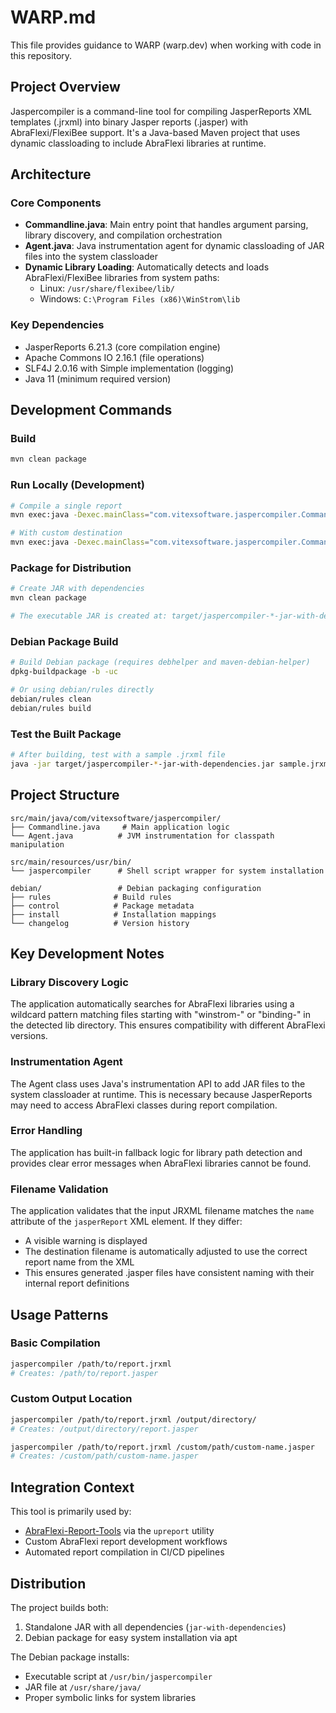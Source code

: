 # WARP.md

This file provides guidance to WARP (warp.dev) when working with code in this repository.

## Project Overview

Jaspercompiler is a command-line tool for compiling JasperReports XML templates (.jrxml) into binary Jasper reports (.jasper) with AbraFlexi/FlexiBee support. It's a Java-based Maven project that uses dynamic classloading to include AbraFlexi libraries at runtime.

## Architecture

### Core Components

- **Commandline.java**: Main entry point that handles argument parsing, library discovery, and compilation orchestration
- **Agent.java**: Java instrumentation agent for dynamic classloading of JAR files into the system classloader
- **Dynamic Library Loading**: Automatically detects and loads AbraFlexi/FlexiBee libraries from system paths:
  - Linux: `/usr/share/flexibee/lib/`
  - Windows: `C:\Program Files (x86)\WinStrom\lib`

### Key Dependencies

- JasperReports 6.21.3 (core compilation engine)
- Apache Commons IO 2.16.1 (file operations)
- SLF4J 2.0.16 with Simple implementation (logging)
- Java 11 (minimum required version)

## Development Commands

### Build
```bash
mvn clean package
```

### Run Locally (Development)
```bash
# Compile a single report
mvn exec:java -Dexec.mainClass="com.vitexsoftware.jaspercompiler.Commandline" -Dexec.args="/path/to/report.jrxml"

# With custom destination
mvn exec:java -Dexec.mainClass="com.vitexsoftware.jaspercompiler.Commandline" -Dexec.args="/path/to/report.jrxml /output/directory/"
```

### Package for Distribution
```bash
# Create JAR with dependencies
mvn clean package

# The executable JAR is created at: target/jaspercompiler-*-jar-with-dependencies.jar
```

### Debian Package Build
```bash
# Build Debian package (requires debhelper and maven-debian-helper)
dpkg-buildpackage -b -uc

# Or using debian/rules directly
debian/rules clean
debian/rules build
```

### Test the Built Package
```bash
# After building, test with a sample .jrxml file
java -jar target/jaspercompiler-*-jar-with-dependencies.jar sample.jrxml
```

## Project Structure

```
src/main/java/com/vitexsoftware/jaspercompiler/
├── Commandline.java     # Main application logic
└── Agent.java          # JVM instrumentation for classpath manipulation

src/main/resources/usr/bin/
└── jaspercompiler      # Shell script wrapper for system installation

debian/                 # Debian packaging configuration
├── rules              # Build rules
├── control            # Package metadata
├── install            # Installation mappings
└── changelog          # Version history
```

## Key Development Notes

### Library Discovery Logic
The application automatically searches for AbraFlexi libraries using a wildcard pattern matching files starting with "winstrom-" or "binding-" in the detected lib directory. This ensures compatibility with different AbraFlexi versions.

### Instrumentation Agent
The Agent class uses Java's instrumentation API to add JAR files to the system classloader at runtime. This is necessary because JasperReports may need to access AbraFlexi classes during report compilation.

### Error Handling
The application has built-in fallback logic for library path detection and provides clear error messages when AbraFlexi libraries cannot be found.

### Filename Validation
The application validates that the input JRXML filename matches the `name` attribute of the `jasperReport` XML element. If they differ:
- A visible warning is displayed
- The destination filename is automatically adjusted to use the correct report name from the XML
- This ensures generated .jasper files have consistent naming with their internal report definitions

## Usage Patterns

### Basic Compilation
```bash
jaspercompiler /path/to/report.jrxml
# Creates: /path/to/report.jasper
```

### Custom Output Location
```bash
jaspercompiler /path/to/report.jrxml /output/directory/
# Creates: /output/directory/report.jasper

jaspercompiler /path/to/report.jrxml /custom/path/custom-name.jasper
# Creates: /custom/path/custom-name.jasper
```

## Integration Context

This tool is primarily used by:
- [AbraFlexi-Report-Tools](https://github.com/VitexSoftware/AbraFlexi-Report-Tools) via the `upreport` utility
- Custom AbraFlexi report development workflows
- Automated report compilation in CI/CD pipelines

## Distribution

The project builds both:
1. Standalone JAR with all dependencies (`jar-with-dependencies`)
2. Debian package for easy system installation via apt

The Debian package installs:
- Executable script at `/usr/bin/jaspercompiler`
- JAR file at `/usr/share/java/`
- Proper symbolic links for system libraries